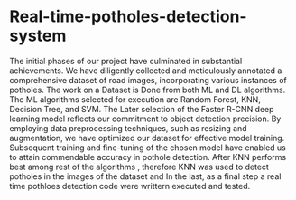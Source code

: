 # Real-time-potholes-detection-system
The initial phases of our project have culminated in substantial achievements. We have diligently collected and meticulously annotated a comprehensive dataset of road images, incorporating various instances of potholes. The work on a Dataset is Done from both ML and DL algorithms. The ML algorithms selected for execution are Random Forest, KNN, Decision Tree, and SVM. The Later selection of the Faster R-CNN deep learning model reflects our commitment to object detection precision. By employing data preprocessing techniques, such as resizing and augmentation, we have optimized our dataset for effective model training. Subsequent training and fine-tuning of the chosen model have enabled us to attain commendable accuracy in pothole detection.
After KNN performs best among rest of the algorithms , therefore KNN was used to detect potholes in the images of the dataset and In the last, as a final step a real time pothloes detection code were writtern executed and tested.
